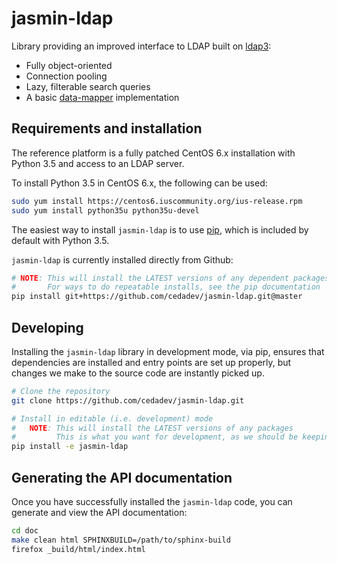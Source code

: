 # jasmin-ldap

Library providing an improved interface to LDAP built on [ldap3](https://ldap3.readthedocs.org/):

  * Fully object-oriented
  * Connection pooling
  * Lazy, filterable search queries
  * A basic [data-mapper](https://en.wikipedia.org/wiki/Data_mapper_pattern)
    implementation


## Requirements and installation

The reference platform is a fully patched CentOS 6.x installation with Python 3.5
and access to an LDAP server.

To install Python 3.5 in CentOS 6.x, the following can be used:

```sh
sudo yum install https://centos6.iuscommunity.org/ius-release.rpm
sudo yum install python35u python35u-devel
```

The easiest way to install `jasmin-ldap` is to use [pip](https://pypi.python.org/pypi/pip),
which is included by default with Python 3.5.

`jasmin-ldap` is currently installed directly from Github:

```sh
# NOTE: This will install the LATEST versions of any dependent packages
#       For ways to do repeatable installs, see the pip documentation
pip install git+https://github.com/cedadev/jasmin-ldap.git@master
```


## Developing

Installing the `jasmin-ldap` library in development mode, via pip, ensures that
dependencies are installed and entry points are set up properly, but changes we
make to the source code are instantly picked up.

```sh
# Clone the repository
git clone https://github.com/cedadev/jasmin-ldap.git

# Install in editable (i.e. development) mode
#   NOTE: This will install the LATEST versions of any packages
#         This is what you want for development, as we should be keeping up to date!
pip install -e jasmin-ldap
```


## Generating the API documentation

Once you have successfully installed the `jasmin-ldap` code, you can generate
and view the API documentation:

```sh
cd doc
make clean html SPHINXBUILD=/path/to/sphinx-build
firefox _build/html/index.html
```
